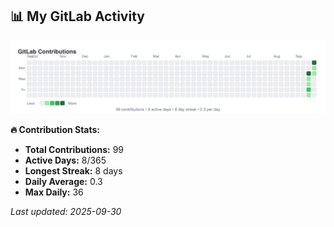 <!-- GITLAB-STATS:START -->
## 📊 My GitLab Activity

![GitLab Contributions](./gitlab-contributions.svg)

**🔥 Contribution Stats:**
- **Total Contributions:** 99
- **Active Days:** 8/365
- **Longest Streak:** 8 days
- **Daily Average:** 0.3
- **Max Daily:** 36

*Last updated: 2025-09-30*
<!-- GITLAB-STATS:END -->
